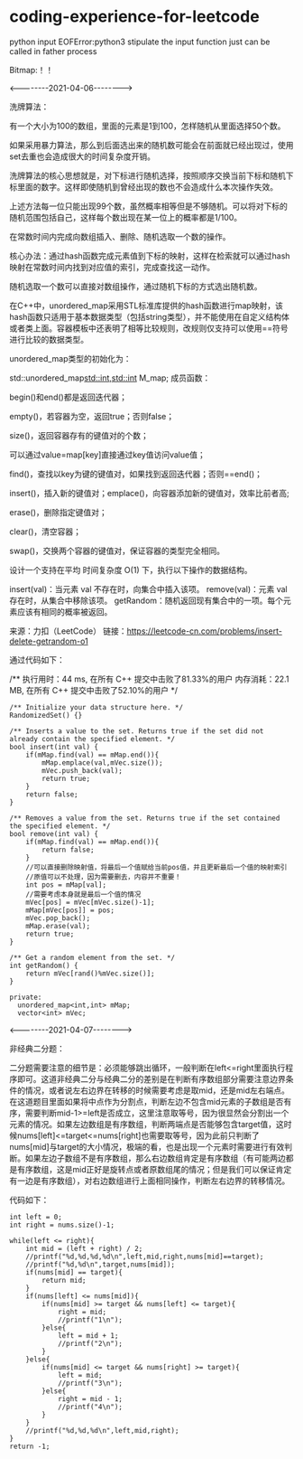 # coding-experience-for-leetcode

python input EOFError:python3 stipulate the input function just can be called in father process

Bitmap:！！

<--------2021-04-06-------->

洗牌算法：

有一个大小为100的数组，里面的元素是1到100，怎样随机从里面选择50个数。

如果采用暴力算法，那么到后面选出来的随机数可能会在前面就已经出现过，使用set去重也会造成很大的时间复杂度开销。

洗牌算法的核心思想就是，对下标进行随机选择，按照顺序交换当前下标和随机下标里面的数字。这样即使随机到曾经出现的数也不会造成什么本次操作失效。

上述方法每一位只能出现99个数，虽然概率相等但是不够随机。可以将对下标的随机范围包括自己，这样每个数出现在某一位上的概率都是1/100。

在常数时间内完成向数组插入、删除、随机选取一个数的操作。

核心办法：通过hash函数完成元素值到下标的映射，这样在检索就可以通过hash映射在常数时间内找到对应值的索引，完成查找这一动作。

随机选取一个数可以直接对数组操作，通过随机下标的方式选出随机数。

在C++中，unordered_map采用STL标准库提供的hash函数进行map映射，该hash函数只适用于基本数据类型（包括string类型），并不能使用在自定义结构体或者类上面。容器模板中还表明了相等比较规则，改规则仅支持可以使用==符号进行比较的数据类型。

unordered_map类型的初始化为：

std::unordered_map<std::int,std::int> M_map;
成员函数：

begin()和end()都是返回迭代器；

empty()，若容器为空，返回true；否则false；

size()，返回容器存有的键值对的个数；

可以通过value=map[key]直接通过key值访问value值；

find()，查找以key为键的键值对，如果找到返回迭代器；否则==end()；

insert()，插入新的键值对；emplace()，向容器添加新的键值对，效率比前者高;

erase()，删除指定键值对；

clear()，清空容器；

swap()，交换两个容器的键值对，保证容器的类型完全相同。

设计一个支持在平均 时间复杂度 O(1) 下，执行以下操作的数据结构。

insert(val)：当元素 val 不存在时，向集合中插入该项。
remove(val)：元素 val 存在时，从集合中移除该项。
getRandom：随机返回现有集合中的一项。每个元素应该有相同的概率被返回。

来源：力扣（LeetCode）
链接：https://leetcode-cn.com/problems/insert-delete-getrandom-o1

通过代码如下：

/** 执行用时：44 ms, 在所有 C++ 提交中击败了81.33%的用户
    内存消耗：22.1 MB, 在所有 C++ 提交中击败了52.10%的用户 */


    /** Initialize your data structure here. */
    RandomizedSet() {}
    
    /** Inserts a value to the set. Returns true if the set did not already contain the specified element. */
    bool insert(int val) {
        if(mMap.find(val) == mMap.end()){
            mMap.emplace(val,mVec.size());
            mVec.push_back(val);
            return true;
        }
        return false;
    }
    
    /** Removes a value from the set. Returns true if the set contained the specified element. */
    bool remove(int val) {
        if(mMap.find(val) == mMap.end()){
            return false;
        }
        //可以直接删除映射值，将最后一个值赋给当前pos值，并且更新最后一个值的映射索引
        //原值可以不处理，因为需要删去，内容并不重要！
        int pos = mMap[val];
        //需要考虑本身就是最后一个值的情况
        mVec[pos] = mVec[mVec.size()-1];
        mMap[mVec[pos]] = pos;
        mVec.pop_back();
        mMap.erase(val);
        return true;
    }
    
    /** Get a random element from the set. */
    int getRandom() {
        return mVec[rand()%mVec.size()];
    }

    private:
      unordered_map<int,int> mMap;
      vector<int> mVec;
      
      
      
      
<--------2021-04-07-------->

非经典二分题：

二分题需要注意的细节是：必须能够跳出循环，一般判断在left<=right里面执行程序即可。这道非经典二分与经典二分的差别是在判断有序数组部分需要注意边界条件的情况，或者说左右边界在转移的时候需要考虑是取mid，还是mid左右端点。在这道题目里面如果将中点作为分割点，判断左边不包含mid元素的子数组是否有序，需要判断mid-1>=left是否成立，这里注意取等号，因为很显然会分割出一个元素的情况。如果左边数组是有序数组，判断两端点是否能够包含target值，这时候nums[left]<=target<=nums[right]也需要取等号，因为此前只判断了nums[mid]与target的大小情况，极端的看，也是出现一个元素时需要进行有效判断。如果左边子数组不是有序数组，那么右边数组肯定是有序数组（有可能两边都是有序数组，这是mid正好是旋转点或者原数组尾的情况；但是我们可以保证肯定有一边是有序数组），对右边数组进行上面相同操作，判断左右边界的转移情况。

代码如下：

    int left = 0;
    int right = nums.size()-1;

    while(left <= right){
        int mid = (left + right) / 2;
        //printf("%d,%d,%d,%d\n",left,mid,right,nums[mid]==target);
        //printf("%d,%d\n",target,nums[mid]);
        if(nums[mid] == target){
            return mid;
        } 
        if(nums[left] <= nums[mid]){
            if(nums[mid] >= target && nums[left] <= target){
                right = mid;
                //printf("1\n");
            }else{
                left = mid + 1;
                //printf("2\n");
            }
        }else{
            if(nums[mid] <= target && nums[right] >= target){
                left = mid;
                //printf("3\n");
            }else{
                right = mid - 1;
                //printf("4\n");
            }
        }
        //printf("%d,%d,%d\n",left,mid,right);
    }
    return -1;





